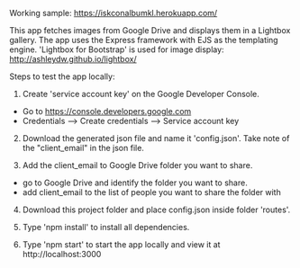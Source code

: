Working sample: https://iskconalbumkl.herokuapp.com/

This app fetches images from Google Drive and displays them in a Lightbox gallery.
The app uses the Express framework with EJS as the templating engine. 
'Lightbox for Bootstrap' is used for image display: http://ashleydw.github.io/lightbox/

Steps to test the app locally:

1. Create 'service account key' on the Google Developer Console.
- Go to https://console.developers.google.com
- Credentials --> Create credentials --> Service account key

2. Download the generated json file and name it 'config.json'. Take note of the "client_email" in the json file.

3. Add the client_email to Google Drive folder you want to share.
- go to Google Drive and identify the folder you want to share. 
- add client_email to the list of people you want to share the folder with

4. Download this project folder and place config.json inside folder 'routes'.

5. Type 'npm install' to install all dependencies.

6. Type 'npm start' to start the app locally and view it at http://localhost:3000

